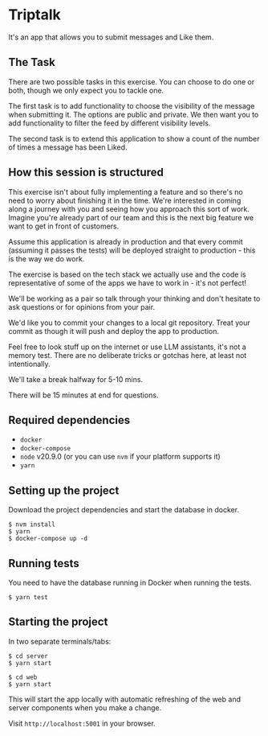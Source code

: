 # Triptalk

It's an app that allows you to submit messages and Like them.

## The Task

There are two possible tasks in this exercise. You can choose to do one or both, though we only expect you to tackle one.

The first task is to add functionality to choose the visibility of the message when submitting it. The options are public and private. We then want you to add functionality to filter the feed by different visibility levels.

The second task is to extend this application to show a count of the number of times a message has been Liked.

## How this session is structured

This exercise isn't about fully implementing a feature and so there's no need to worry about finishing it in the time. We're interested in coming along a journey with you and seeing how you approach this sort of work. Imagine you're already part of our team and this is the next big feature we want to get in front of customers.

Assume this application is already in production and that every commit (assuming it passes the tests) will be deployed straight to production - this is the way we do work.

The exercise is based on the tech stack we actually use and the code is representative of some of the apps we have to work in - it's not perfect!

We'll be working as a pair so talk through your thinking and don't hesitate to ask questions or for opinions from your pair.

We'd like you to commit your changes to a local git repository. Treat your commit as though it will push and deploy the app to production.

Feel free to look stuff up on the internet or use LLM assistants, it's not a memory test. There are no deliberate tricks or gotchas here, at least not intentionally.

We'll take a break halfway for 5-10 mins.

There will be 15 minutes at end for questions.

## Required dependencies
- `docker`
- `docker-compose`
- `node` v20.9.0 (or you can use `nvm` if your platform supports it)
- `yarn`

## Setting up the project
Download the project dependencies and start the database in docker.
```
$ nvm install
$ yarn
$ docker-compose up -d
```

## Running tests
You need to have the database running in Docker when running the tests.

```
$ yarn test
```

## Starting the project
In two separate terminals/tabs:

```
$ cd server
$ yarn start
```
```
$ cd web
$ yarn start
```

This will start the app locally with automatic refreshing of the web and server components when you make a change.

Visit `http://localhost:5001` in your browser.
